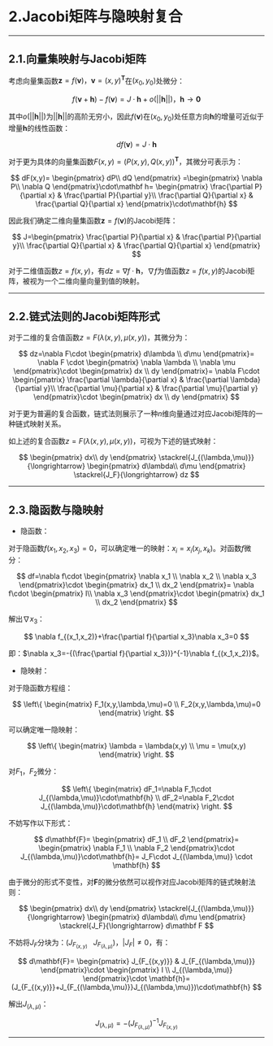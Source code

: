 # **2.Jacobi矩阵与隐映射复合**

---

## **2.1.向量集映射与Jacobi矩阵**

考虑向量集函数$\mathbf{z}=f(\mathbf{v})，\mathbf{v}=(x,y)^{\mathbf{T}}$在$(x_0,y_0)$处微分：

$$
f(\mathbf v+\mathbf h)-f(\mathbf v)=J\cdot\mathbf h+o(||\mathbf h||)，\mathbf h \to \mathbf 0
$$

其中$o(||\mathbf h||)$为$||\mathbf h||$的高阶无穷小，因此$f(\mathbf v)$在$(x_0,y_0)$处任意方向$\mathbf h$的增量可近似于增量$\mathbf h$的线性函数：

$$
df(\mathbf v)=J\cdot\mathbf h
$$

对于更为具体的向量集函数$F(x,y)=(P(x,y),Q(x,y))^{\mathbf T}$，其微分可表示为：

$$
dF(x,y)=
\begin{pmatrix}
 dP\\
 dQ
\end{pmatrix}
=\begin{pmatrix}
 \nabla P\\
 \nabla Q
\end{pmatrix}\cdot\mathbf h=
\begin{pmatrix}
 \frac{\partial P}{\partial x} & \frac{\partial P}{\partial y}\\
 \frac{\partial Q}{\partial x} & \frac{\partial Q}{\partial x}
\end{pmatrix}\cdot\mathbf{h}
$$

因此我们确定二维向量集函数$\mathbf{z}=f(\mathbf{v})$的Jacobi矩阵：

$$
J=\begin{pmatrix}
 \frac{\partial P}{\partial x} & \frac{\partial P}{\partial y}\\
 \frac{\partial Q}{\partial x} & \frac{\partial Q}{\partial x}
\end{pmatrix}
$$

对于二维值函数$z=f(x,y)$，有$dz=\nabla f\cdot\mathbf{h}$，$\nabla f$为值函数$z=f(x,y)$的Jacobi矩阵，被视为一个二维向量向量到值的映射。

---

## **2.2.链式法则的Jacobi矩阵形式**

对于二维的复合值函数$z=F(\lambda(x,y),\mu(x,y))$，其微分为：

$$
dz=\nabla F\cdot 
\begin{pmatrix}
d\lambda \\
d\mu
\end{pmatrix}=
\nabla F \cdot
\begin{pmatrix}
\nabla \lambda \\
\nabla \mu
\end{pmatrix}\cdot
\begin{pmatrix}
dx \\
dy
\end{pmatrix}=
\nabla F\cdot
\begin{pmatrix}
\frac{\partial \lambda}{\partial x}  & \frac{\partial \lambda}{\partial y}\\
\frac{\partial \mu}{\partial x}  & \frac{\partial \mu}{\partial y}
\end{pmatrix}\cdot
\begin{pmatrix}
dx \\
dy
\end{pmatrix}
$$

对于更为普遍的复合函数，链式法则展示了一种$n$维向量通过对应Jacobi矩阵的一种链式映射关系。

如上述的复合函数$z=F(\lambda(x,y),\mu(x,y))$，可视为下述的链式映射：

$$
\begin{pmatrix}
dx\\
dy
\end{pmatrix}
\stackrel{J_{(\lambda,\mu)}}{\longrightarrow}
\begin{pmatrix}
d\lambda\\
d\mu
\end{pmatrix}
\stackrel{J_F}{\longrightarrow}
dz
$$

---

## **2.3.隐函数与隐映射**

- 隐函数：

对于隐函数$f(x_1,x_2,x_3)=0$，可以确定唯一的映射：$x_i=x_i(x_j,x_k)$。对函数$f$微分：

$$
df=\nabla f\cdot
\begin{pmatrix}
\nabla x_1 \\
\nabla x_2 \\
\nabla x_3
\end{pmatrix}\cdot
\begin{pmatrix}
dx_1 \\
dx_2 
\end{pmatrix}=
\nabla f\cdot
\begin{pmatrix}
 I\\
 \nabla x_3
\end{pmatrix}\cdot
\begin{pmatrix}
dx_1 \\
dx_2 
\end{pmatrix}
$$

解出$\nabla x_3$：

$$
\nabla f_{(x_1,x_2)}+\frac{\partial f}{\partial x_3}\nabla x_3=0
$$

即：$\nabla x_3=-{(\frac{\partial f}{\partial x_3})}^{-1}\nabla f_{(x_1,x_2)}$。

- 隐映射：

对于隐函数方程组：

$$
\left\{
\begin{matrix} 
  F_1(x,y,\lambda,\mu)=0 \\  
  F_2(x,y,\lambda,\mu)=0 
\end{matrix}
\right. 
$$

可以确定唯一隐映射：

$$
\left\{
\begin{matrix} 
  \lambda = \lambda(x,y) \\  
  \mu = \mu(x,y) 
\end{matrix}
\right. 
$$

对$F_1，F_2$微分：

$$
\left\{
\begin{matrix} 
  dF_1=\nabla F_1\cdot J_{(\lambda,\mu)}\cdot\mathbf{h} \\  
  dF_2=\nabla F_2\cdot J_{(\lambda,\mu)}\cdot\mathbf{h} 
\end{matrix}
\right. 
$$


不妨写作以下形式：

$$
d\mathbf{F}=
\begin{pmatrix}
dF_1 \\
dF_2
\end{pmatrix}=
\begin{pmatrix}
\nabla F_1 \\
\nabla F_2
\end{pmatrix}\cdot
J_{(\lambda,\mu)}\cdot\mathbf{h}=
J_F\cdot J_{(\lambda,\mu)} \cdot \mathbf{h}
$$

由于微分的形式不变性，对$\mathbf F$的微分依然可以视作对应Jacobi矩阵的链式映射法则：

$$
\begin{pmatrix}
dx\\
dy
\end{pmatrix}
\stackrel{J_{(\lambda,\mu)}}{\longrightarrow}
\begin{pmatrix}
d\lambda\\
d\mu
\end{pmatrix}
\stackrel{J_F}{\longrightarrow}
d\mathbf F
$$

不妨将$J_F$分块为：$(J_{F_{(x,y)}}\ \ \ J_{F_{(\lambda,\mu)}})，|J_F|\ne 0$，有：

$$
d\mathbf{F}=
\begin{pmatrix}
 J_{F_{(x,y)}} & J_{F_{(\lambda,\mu)}}
\end{pmatrix}\cdot
\begin{pmatrix}
I \\
J_{(\lambda,\mu)}
\end{pmatrix}\cdot
\mathbf{h}=
(J_{F_{(x,y)}}+J_{F_{(\lambda,\mu)}}J_{(\lambda,\mu)})\cdot\mathbf{h}
$$

解出$J_{(\lambda,\mu)}$：

$$
J_{(\lambda,\mu)}=-{(J_{F_{(\lambda,\mu)}})}^{-1}J_{F_{(x,y)}}
$$

---



